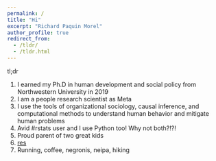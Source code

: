 ```yaml
---
permalink: /
title: "Hi"
excerpt: "Richard Paquin Morel"
author_profile: true
redirect_from: 
  - /tldr/
  - /tldr.html
---
```


tl;dr

1. I earned my Ph.D in human development and social policy from Northwestern University in 2019
2. I am a people research scientist as Meta 
3. I use the tools of organizational sociology, causal inference, and computational methods to understand human behavior and mitigate human problems
4. Avid #rstats user and I use Python too! Why not both?!?!
5. Proud parent of two great kids
6. [res](https://read.cv/ramorel)
7. Running, coffee, negronis, neipa, hiking
